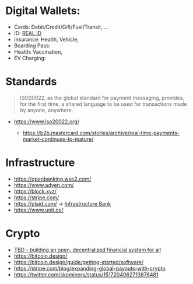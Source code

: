 # Digital Wallets:
 
 - Cards: Debit/Credit/Gift/Fuel/Transit, ...  
 - ID: [REAL ID](https://www.dmv.ca.gov/portal/driver-licenses-identification-cards/real-id/what-is-real-id/)
 - Insurance: Health, Vehicle, 
 - Boarding Pass:
 - Health: Vaccination, 
 - EV Charging: 

# Standards

> ISO20022, as the global standard for payment messaging, provides, for the first time, a shared language to be used for transactions made by anyone, anywhere.
- https://www.iso20022.org/

  - https://b2b.mastercard.com/stories/archive/real-time-payments-market-continues-to-mature/

# Infrastructure

- https://openbanking.wso2.com/
- https://www.adyen.com/
- https://block.xyz/ 
- https://stripe.com/
- https://plaid.com/ -> [Infrastructure Bank](https://column.com/blog/announcing-column/)
- https://www.unit.co/

# Crypto

- [TBD - building an open, decentralized financial system for all](https://twitter.com/tbd54566975)   
- https://bitcoin.design/
- https://bitcoin.design/guide/getting-started/software/
- https://stripe.com/blog/expanding-global-payouts-with-crypto 
- https://twitter.com/skominers/status/1517204062713876481
